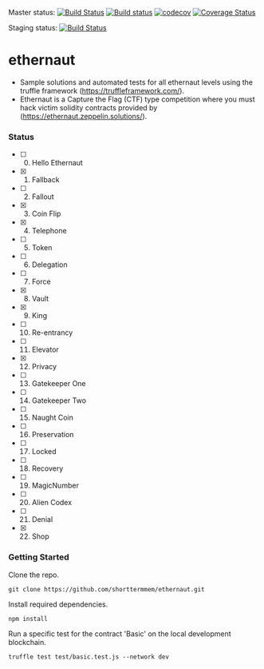 Master status:
[![Build Status](https://travis-ci.org/shorttermmem/ethernaut.svg?branch=master)](https://travis-ci.org/shorttermmem/ethernaut)
[![Build status](https://ci.appveyor.com/api/projects/status/el8km2bitpexanl0?svg=true)](https://ci.appveyor.com/project/shorttermmem/ethernaut)
[![codecov](https://codecov.io/gh/shorttermmem/ethernaut/branch/master/graph/badge.svg)](https://codecov.io/gh/shorttermmem/ethernaut)
[![Coverage Status](https://coveralls.io/repos/github/shorttermmem/ethernaut/badge.svg?branch=master)](https://coveralls.io/github/shorttermmem/ethernaut?branch=master)

Staging status:
[![Build Status](https://travis-ci.org/shorttermmem/ethernaut.svg?branch=staging)](https://travis-ci.org/shorttermmem/ethernaut)

# ethernaut
- Sample solutions and automated tests for all ethernaut levels using the truffle framework (https://truffleframework.com/). 
- Ethernaut is a Capture the Flag (CTF) type competition where you must hack victim solidity contracts provided by (https://ethernaut.zeppelin.solutions/).
### Status
- [ ] 0. Hello Ethernaut
- [x] 1. Fallback
- [ ] 2. Fallout
- [x] 3. Coin Flip
- [x] 4. Telephone
- [ ] 5. Token
- [ ] 6. Delegation
- [ ] 7. Force
- [x] 8. Vault
- [x] 9. King
- [ ] 10. Re-entrancy
- [ ] 11. Elevator
- [x] 12. Privacy
- [ ] 13. Gatekeeper One
- [ ] 14. Gatekeeper Two
- [ ] 15. Naught Coin
- [ ] 16. Preservation
- [ ] 17. Locked
- [ ] 18. Recovery
- [ ] 19. MagicNumber
- [ ] 20. Alien Codex
- [ ] 21. Denial
- [x] 22. Shop

### Getting Started
Clone the repo.

`git clone https://github.com/shorttermmem/ethernaut.git`

Install required dependencies.

`npm install`

Run a specific test for the contract 'Basic' on the local development blockchain.

`truffle test test/basic.test.js --network dev`
